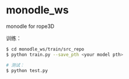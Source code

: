 # monodle_ws
monodle for rope3D



训练：

```bash
$ cd monodle_ws/train/src_repo 
$ python train.py --save_pth <your model pth>

# 测试：
$ python test.py
```



